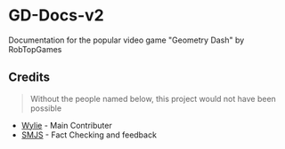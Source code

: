 # GD-Docs-v2
 Documentation for the popular video game "Geometry Dash" by RobTopGames

## Credits

> Without the people named below, this project would not have been possible

- [Wylie](https://github.com/Wyliemaster) - Main Contributer
- [SMJS](https://github.com/SMJSGaming) - Fact Checking and feedback